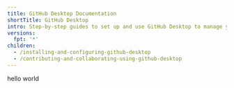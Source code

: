 ```yaml
---
title: GitHub Desktop Documentation
shortTitle: GitHub Desktop
intro: Step-by-step guides to set up and use GitHub Desktop to manage your project work.
versions:
  fpt: '*'
children:
  - /installing-and-configuring-github-desktop
  - /contributing-and-collaborating-using-github-desktop
---
```

hello world
